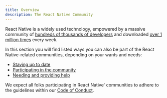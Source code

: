 ```yaml
---
title: Overview
description: The React Native Community
---
```


React Native is a widely used technology, empowered by a massive community of [hundreds of thousands of developers](https://github.com/facebook/react-native/stargazers) and downloaded [over 1 million times](https://www.npmjs.com/package/react-native) every week.

In this section you will find listed ways you can also be part of the React Native-related communities, depending on your wants and needs:

- [Staying up to date](staying-updated)
- [Participating in the community](communities)
- [Needing and providing help](support)

We expect all folks participating in React Native' communities to adhere to the guidelines within our [Code of Conduct](https://github.com/facebook/react-native/blob/main/CODE_OF_CONDUCT.md).
